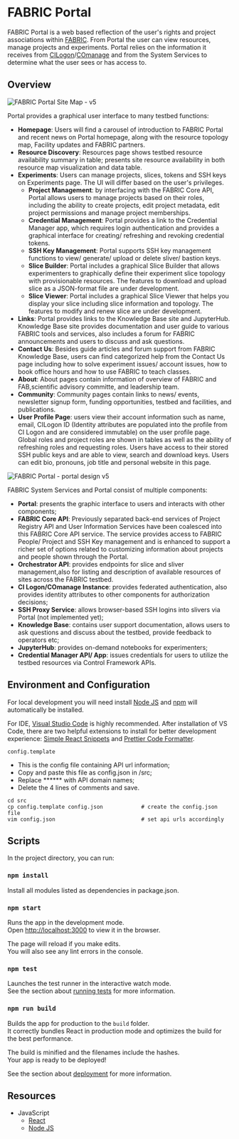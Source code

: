 # FABRIC Portal

FABRIC Portal is a web based reflection of the user's rights and project associations within [FABRIC](https://fabric-testbed.net//0). From Portal the user can view resources, manage projects and experiments. Portal relies on the information it receives from [CILogon](https://www.cilogon.org/home)/[COmanage](https://www.cilogon.org/comanage) and from the System Services to determine what the user sees or has access to.

## Overview

![FABRIC Portal Site Map - v5](https://github.com/user-attachments/assets/0dacf05f-6326-473c-9f3e-954517e4b8f2)

Portal provides a graphical user interface to many testbed functions:

- **Homepage**: Users will find a carousel of introduction to FABRIC Portal and recent news on Portal homepage, along with the resource topology map, Facility updates and FABRIC partners.
- **Resource Discovery**: Resources page shows testbed resource availability summary in table; presents site resource availability in both resource map visualization and data table.
- **Experiments**: Users can manage projects, slices, tokens and SSH keys on Experiments page. The UI will differ based on the user's privileges.
  - **Project Management**: by interfacing with the FABRIC Core API, Portal allows users to manage projects based on their roles, including the ability to create projects, edit project metadata, edit project permissions and manage project memberships.
  - **Credential Management**: Portal provides a link to the Credential Manager app, which requires login authentication and provides a graphical interface for creating/ refreshing and revoking credential tokens.
  - **SSH Key Management**: Portal supports SSH key management functions to view/ generate/ upload or delete sliver/ bastion keys.
  - **Slice Builder**: Portal includes a graphical Slice Builder that allows experimenters to graphically define their experiment slice topology with provisionable resources. The features to download and upload slice as a JSON-format file are under development.
  - **Slice Viewer**: Portal includes a graphical Slice Viewer that helps you display your slice including slice information and topology. The features to modify and renew slice are under development.
- **Links**: Portal provides links to the Knowledge Base site and JupyterHub. Knowledge Base site provides documentation and user guide to various FABRIC tools and services, also includes a forum for FABRIC announcements and users to discuss and ask questions.
- **Contact Us**: Besides guide articles and forum support from FABRIC Knowledge Base, users can find categorized help from the Contact Us page including how to solve experiment issues/ account issues, how to book office hours and how to use FABRIC to teach classes.
- **About**: About pages contain information of overview of FABRIC and FAB,scientific advisory committe, and leadership team.
- **Community**: Community pages contain links to news/ events, newsletter signup form, funding opportunities, testbed and facilities, and publications.
- **User Profile Page**: users view their account information such as name, email, CILogon ID (Identity attributes are populated into the profile from CI Logon and are considered immutable) on the user profile page. Global roles and project roles are shown in tables as well as the ability of refreshing roles and requesting roles. Users have access to their stored SSH public keys and are able to view, search and download keys. Users can edit bio, pronouns, job title and personal website in this page.

![FABRIC Portal - portal design v5](https://user-images.githubusercontent.com/37635744/190232916-e655e917-145b-46ff-b5fd-a5c8ea174de0.png)

FABRIC System Services and Portal consist of multiple components:

- **Portal**: presents the graphic interface to users and interacts with other components;
- **FABRIC Core API**: Previously separated back-end services of Project Registry API and User Information Services have been coalesced into this FABRIC Core API service. The service provides access to FABRIC People/ Project and SSH Key management and is enhanced to support a richer set of options related to customizing information about projects and people shown through the Portal.
- **Orchestrator API**: provides endpoints for slice and sliver management,also for listing and description of available resources of sites across the FABRIC testbed.
- **CI Logon/COmanage Instance**: provides federated authentication, also provides identity attributes to other components for authorization decisions;
- **SSH Proxy Service**: allows browser-based SSH logins into slivers via Portal (not implemented yet);
- **Knowledge Base**: contains user support documentation, allows users to ask questions and discuss about the testbed, provide feedback to operators etc;
- **JupyterHub**: provides on-demand notebooks for experimenters;
- **Credential Manager API/ App**: issues credentials for users to utilize the testbed resources via Control Framework APIs.

## Environment and Configuration

For local development you will need install [Node JS](https://nodejs.org/en/) and [npm](https://www.npmjs.com/) will automatically be installed.

For IDE, [Visual Studio Code](https://code.visualstudio.com/) is highly recommended. After installation of VS Code, there are two helpful extensions to install for better development experience: [Simple React Snippets](https://marketplace.visualstudio.com/items?itemName=burkeholland.simple-react-snippets) and [Prettier Code Formatter](https://marketplace.visualstudio.com/items?itemName=esbenp.prettier-vscode).

`config.template`

- This is the config file containing API url information;
- Copy and paste this file as config.json in /src;
- Replace \*\*\*\*\*\* with API domain names;
- Delete the 4 lines of comments and save.

```
cd src
cp config.template config.json            # create the config.json file
vim config.json                           # set api urls accordingly
```

## Scripts

In the project directory, you can run:

### `npm install`

Install all modules listed as dependencies in package.json.

### `npm start`

Runs the app in the development mode.<br />
Open [http://localhost:3000](http://localhost:3000) to view it in the browser.

The page will reload if you make edits.<br />
You will also see any lint errors in the console.

### `npm test`

Launches the test runner in the interactive watch mode.<br />
See the section about [running tests](https://facebook.github.io/create-react-app/docs/running-tests) for more information.

### `npm run build`

Builds the app for production to the `build` folder.<br />
It correctly bundles React in production mode and optimizes the build for the best performance.

The build is minified and the filenames include the hashes.<br />
Your app is ready to be deployed!

See the section about [deployment](https://facebook.github.io/create-react-app/docs/deployment) for more information.

## Resources

- JavaScript
  - [React](https://reactjs.org/)
  - [Node JS](https://nodejs.org/en/)
